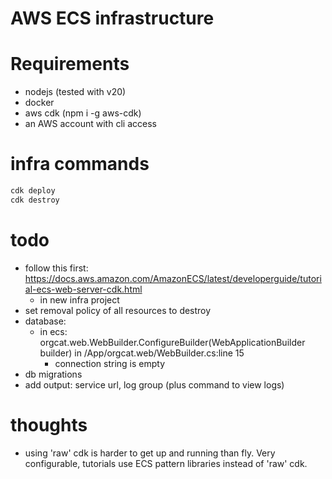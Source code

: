 # AWS ECS infrastructure

# Requirements
- nodejs (tested with v20)
- docker
- aws cdk (npm i -g aws-cdk)
- an AWS account with cli access

# infra commands
```sh
cdk deploy
cdk destroy
```

# todo
- follow this first: https://docs.aws.amazon.com/AmazonECS/latest/developerguide/tutorial-ecs-web-server-cdk.html
    - in new infra project
- set removal policy of all resources to destroy
- database:
    - in ecs: orgcat.web.WebBuilder.ConfigureBuilder(WebApplicationBuilder builder) in /App/orgcat.web/WebBuilder.cs:line 15
        - connection string is empty
- db migrations
- add output: service url, log group (plus command to view logs)

# thoughts
- using 'raw' cdk is harder to get up and running than fly. Very configurable,
  tutorials use ECS pattern libraries instead of 'raw' cdk.
